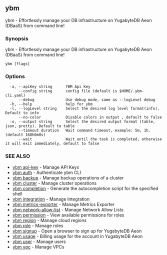 ## ybm

ybm - Effortlessly manage your DB infrastructure on YugabyteDB Aeon (DBaaS) from command line!

### Synopsis

ybm - Effortlessly manage your DB infrastructure on YugabyteDB Aeon (DBaaS) from command line!

```
ybm [flags]
```

### Options

```
  -a, --apiKey string      YBM Api Key
      --config string      config file (default is $HOME/.ybm-cli.yaml)
      --debug              Use debug mode, same as --logLevel debug
  -h, --help               help for ybm
  -l, --logLevel string    Select the desired log level format(info). Default to info
      --no-color           Disable colors in output , default to false
  -o, --output string      Select the desired output format (table, json, pretty). Default to table
      --timeout duration   Wait command timeout, example: 5m, 1h. (default 168h0m0s)
      --wait               Wait until the task is completed, otherwise it will exit immediately, default to false
```

### SEE ALSO

* [ybm api-key](ybm_api-key.md)	 - Manage API Keys
* [ybm auth](ybm_auth.md)	 - Authenticate ybm CLI
* [ybm backup](ybm_backup.md)	 - Manage backup operations of a cluster
* [ybm cluster](ybm_cluster.md)	 - Manage cluster operations
* [ybm completion](ybm_completion.md)	 - Generate the autocompletion script for the specified shell
* [ybm integration](ybm_integration.md)	 - Manage Integration
* [ybm metrics-exporter](ybm_metrics-exporter.md)	 - Manage Metrics Exporter
* [ybm network-allow-list](ybm_network-allow-list.md)	 - Manage Network Allow Lists
* [ybm permission](ybm_permission.md)	 - View available permissions for roles
* [ybm region](ybm_region.md)	 - Manage cloud regions
* [ybm role](ybm_role.md)	 - Manage roles
* [ybm signup](ybm_signup.md)	 - Open a browser to sign up for YugabyteDB Aeon
* [ybm usage](ybm_usage.md)	 - Billing usage for the account in YugabyteDB Aeon
* [ybm user](ybm_user.md)	 - Manage users
* [ybm vpc](ybm_vpc.md)	 - Manage VPCs

